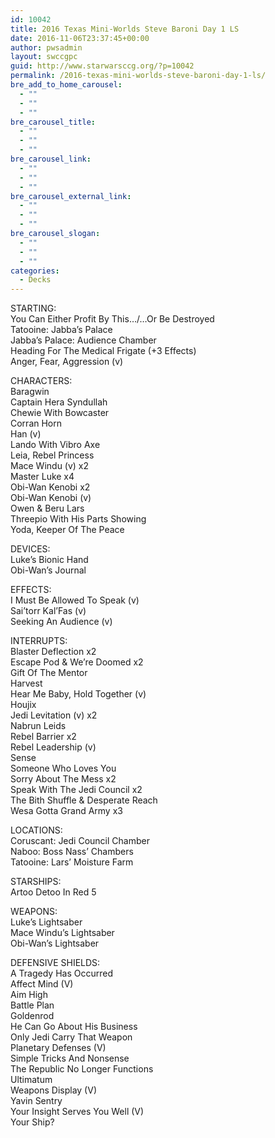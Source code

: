 ```yaml
---
id: 10042
title: 2016 Texas Mini-Worlds Steve Baroni Day 1 LS
date: 2016-11-06T23:37:45+00:00
author: pwsadmin
layout: swccgpc
guid: http://www.starwarsccg.org/?p=10042
permalink: /2016-texas-mini-worlds-steve-baroni-day-1-ls/
bre_add_to_home_carousel:
  - ""
  - ""
  - ""
bre_carousel_title:
  - ""
  - ""
  - ""
bre_carousel_link:
  - ""
  - ""
  - ""
bre_carousel_external_link:
  - ""
  - ""
  - ""
bre_carousel_slogan:
  - ""
  - ""
  - ""
categories:
  - Decks
---
```

STARTING:  
You Can Either Profit By This&#8230;/&#8230;Or Be Destroyed  
Tatooine: Jabba&#8217;s Palace  
Jabba&#8217;s Palace: Audience Chamber  
Heading For The Medical Frigate (+3 Effects)  
Anger, Fear, Aggression (v)

CHARACTERS:  
Baragwin  
Captain Hera Syndullah  
Chewie With Bowcaster  
Corran Horn  
Han (v)  
Lando With Vibro Axe  
Leia, Rebel Princess  
Mace Windu (v) x2  
Master Luke x4  
Obi-Wan Kenobi x2  
Obi-Wan Kenobi (v)  
Owen & Beru Lars  
Threepio With His Parts Showing  
Yoda, Keeper Of The Peace

DEVICES:  
Luke&#8217;s Bionic Hand  
Obi-Wan&#8217;s Journal

EFFECTS:  
I Must Be Allowed To Speak (v)  
Sai&#8217;torr Kal&#8217;Fas (v)  
Seeking An Audience (v)

INTERRUPTS:  
Blaster Deflection x2  
Escape Pod & We&#8217;re Doomed x2  
Gift Of The Mentor  
Harvest  
Hear Me Baby, Hold Together (v)  
Houjix  
Jedi Levitation (v) x2  
Nabrun Leids  
Rebel Barrier x2  
Rebel Leadership (v)  
Sense  
Someone Who Loves You  
Sorry About The Mess x2  
Speak With The Jedi Council x2  
The Bith Shuffle & Desperate Reach  
Wesa Gotta Grand Army x3

LOCATIONS:  
Coruscant: Jedi Council Chamber  
Naboo: Boss Nass&#8217; Chambers  
Tatooine: Lars&#8217; Moisture Farm

STARSHIPS:  
Artoo Detoo In Red 5

WEAPONS:  
Luke&#8217;s Lightsaber  
Mace Windu&#8217;s Lightsaber  
Obi-Wan&#8217;s Lightsaber

DEFENSIVE SHIELDS:  
A Tragedy Has Occurred  
Affect Mind (V)  
Aim High  
Battle Plan  
Goldenrod  
He Can Go About His Business  
Only Jedi Carry That Weapon  
Planetary Defenses (V)  
Simple Tricks And Nonsense  
The Republic No Longer Functions  
Ultimatum  
Weapons Display (V)  
Yavin Sentry  
Your Insight Serves You Well (V)  
Your Ship?